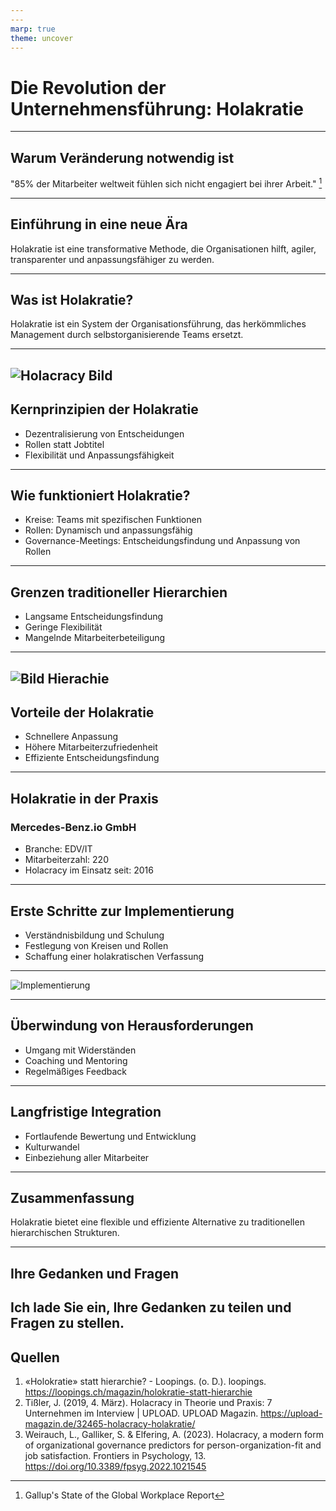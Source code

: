 ```yaml
---
---
marp: true
theme: uncover
---
```


# Die Revolution der Unternehmensführung: Holakratie

---

## Warum Veränderung notwendig ist

"85% der Mitarbeiter weltweit fühlen sich nicht engagiert bei ihrer Arbeit." [^1]
[^1]: Gallup's State of the Global Workplace Report

---

## Einführung in eine neue Ära

Holakratie ist eine transformative Methode, die Organisationen hilft, agiler, transparenter und anpassungsfähiger zu werden.

---

## Was ist Holakratie?

Holakratie ist ein System der Organisationsführung, das herkömmliches Management durch selbstorganisierende Teams ersetzt.

---

## ![Holacracy Bild](Holakratie.png)

## Kernprinzipien der Holakratie

- Dezentralisierung von Entscheidungen
- Rollen statt Jobtitel
- Flexibilität und Anpassungsfähigkeit

---

## Wie funktioniert Holakratie?

- Kreise: Teams mit spezifischen Funktionen
- Rollen: Dynamisch und anpassungsfähig
- Governance-Meetings: Entscheidungsfindung und Anpassung von Rollen

---

## Grenzen traditioneller Hierarchien

- Langsame Entscheidungsfindung
- Geringe Flexibilität
- Mangelnde Mitarbeiterbeteiligung

---

## ![Bild Hierachie](Hierachy.png)

## Vorteile der Holakratie

- Schnellere Anpassung
- Höhere Mitarbeiterzufriedenheit
- Effiziente Entscheidungsfindung

---

## Holakratie in der Praxis

### Mercedes-Benz.io GmbH

- Branche: EDV/IT
- Mitarbeiterzahl: 220
- Holacracy im Einsatz seit: 2016

---

## Erste Schritte zur Implementierung

- Verständnisbildung und Schulung
- Festlegung von Kreisen und Rollen
- Schaffung einer holakratischen Verfassung

---

![Implementierung](Implementierung.png)

---

## Überwindung von Herausforderungen

- Umgang mit Widerständen
- Coaching und Mentoring
- Regelmäßiges Feedback

---

## Langfristige Integration

- Fortlaufende Bewertung und Entwicklung
- Kulturwandel
- Einbeziehung aller Mitarbeiter

---

## Zusammenfassung

Holakratie bietet eine flexible und effiziente Alternative zu traditionellen hierarchischen Strukturen.

---

## Ihre Gedanken und Fragen

## Ich lade Sie ein, Ihre Gedanken zu teilen und Fragen zu stellen.

## Quellen

1. «Holokratie» statt hierarchie? - Loopings. (o. D.). loopings. https://loopings.ch/magazin/holokratie-statt-hierarchie
2. Tißler, J. (2019, 4. März). Holacracy in Theorie und Praxis: 7 Unternehmen im Interview | UPLOAD. UPLOAD Magazin. https://upload-magazin.de/32465-holacracy-holakratie/
3. Weirauch, L., Galliker, S. & Elfering, A. (2023). Holacracy, a modern form of organizational governance predictors for person-organization-fit and job satisfaction. Frontiers in Psychology, 13. https://doi.org/10.3389/fpsyg.2022.1021545
